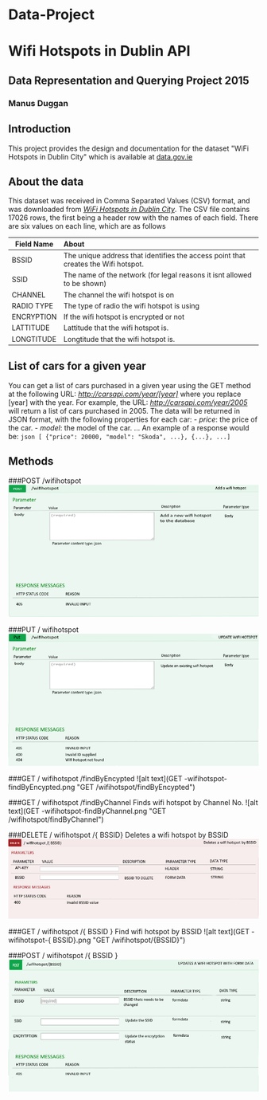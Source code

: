 # Data-Project
# Wifi Hotspots in Dublin API
## Data Representation and Querying Project 2015
### Manus Duggan

## Introduction
This project provides the design and documentation for the dataset "WiFi Hotspots in Dublin City" which is available at [data.gov.ie](http://data.gov.ie)

## About the data
This dataset was received in Comma Separated Values (CSV) format, and was downloaded from [*WiFi Hotspots in Dublin City*](https://data.gov.ie/dataset/wifi-hotspots-in-dublin-city).
The CSV file contains 17026 rows, the first being a header row with the names of each field.
There are six values on each line, which are as follows

| Field Name        | About           |
| ------------- |:-------------| 
| BSSID     | The unique address that identifies the access point that creates the Wifi hotspot. | 
| SSID   |  The name of the network (for legal reasons it isnt allowed to be shown)     |  
| CHANNEL | The channel the wifi hotspot is on      | 
| RADIO TYPE |  The type of radio the wifi hotspot is using    | 
| ENCRYPTION | If the wifi hotspot is encrypted or not    | 
| LATTITUDE | Lattitude that the wifi hotspot is.    | 
| LONGTITUDE | Longtitude that the wifi hotspot is.    | 

## List of cars for a given year
You can get a list of cars purchased in a given year using the GET method at the following URL:
*http://carsapi.com/year/[year]*
where you replace [year] with the year.
For example, the URL:
*http://carsapi.com/year/2005*
will return a list of cars purchased in 2005.
The data will be returned in JSON format, with the following properties for each car:
    - *price*: the price of the car.
    - *model*: the model of the car.
    ...
An example of a response would be:
    ```json
    [ {"price": 20000, "model": "Skoda", ...}, {...}, ...]
    ```  
## Methods
###POST /wifihotspot 
![alt text](post-wifihotspot.png "Post /wifihotspot")

###PUT / wifihotspot
![alt text](put-wifihotspot.png "Put /wifihotspot")

###GET / wifihotspot /findByEncypted 
![alt text](GET -wifihotspot-findByEncypted.png "GET /wifihotspot/findByEncypted")

###GET / wifihotspot /findByChannel Finds wifi hotspot by Channel No.
![alt text](GET -wifihotspot-findByChannel.png "GET /wifihotspot/findByChannel")

###DELETE / wifihotspot /{ BSSID} Deletes a wifi hotspot by BSSID
![alt text](Delete-wifihotspot-{BSSID}.png "DELETE /wifihotspot/{BSSID}")

###GET / wifihotspot /{ BSSID } Find wifi hotspot by BSSID
![alt text](GET -wifihotspot-{ BSSID}.png "GET /wifihotspot/{BSSID}")

###POST / wifihotspot /{ BSSID }
![alt text](pos-wifihotspot-{BSSID}.png "POST /wifihotspot/{BSSID}")



  
